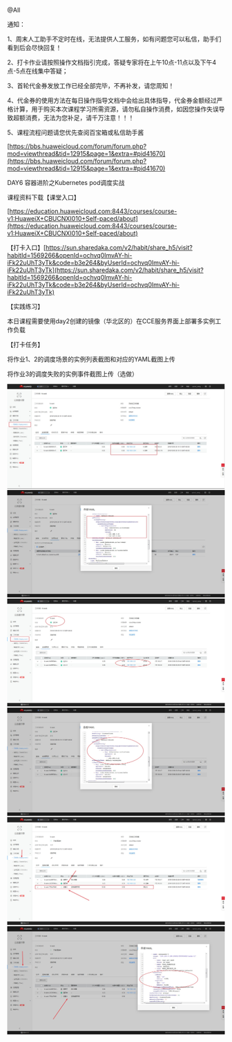 @All

通知：

1、周末人工助手不定时在线，无法提供人工服务，如有问题您可以私信，助手们看到后会尽快回复！

2、打卡作业请按照操作文档指引完成，答疑专家将在上午10点-11点以及下午4点-5点在线集中答疑；

3、首轮代金券发放工作已经全部完毕，不再补发，请您周知！

4、代金券的使用方法在每日操作指导文档中会给出具体指导，代金券金额经过严格计算，用于购买本次课程学习所需资源，请勿私自操作消费，如因您操作失误导致超额消费，无法为您补足，请千万注意！！！

5、课程流程问题请您优先查阅百宝箱或私信助手酱

[https://bbs.huaweicloud.com/forum/forum.php?mod=viewthread&tid=12915&page=1&extra=#pid41670](https://bbs.huaweicloud.com/forum/forum.php?mod=viewthread&tid=12915&page=1&extra=#pid41670)

DAY6 容器进阶之Kubernetes pod调度实战

课程资料下载【课堂入口】

[https://education.huaweicloud.com:8443/courses/course-v1:HuaweiX+CBUCNXI010+Self-paced/about](https://education.huaweicloud.com:8443/courses/course-v1:HuaweiX+CBUCNXI010+Self-paced/about)

【打卡入口】[https://sun.sharedaka.com/v2/habit/share_h5/visit?habitId=1569266&openId=ochvq0ImvAY-hi-iFk22uUhT3yTk&code=b3e264&byUserId=ochvq0ImvAY-hi-iFk22uUhT3yTk](https://sun.sharedaka.com/v2/habit/share_h5/visit?habitId=1569266&openId=ochvq0ImvAY-hi-iFk22uUhT3yTk&code=b3e264&byUserId=ochvq0ImvAY-hi-iFk22uUhT3yTk)

【实践练习】

本日课程需要使用day2创建的镜像（华北区的）在CCE服务界面上部署多实例工作负载

【打卡任务】

将作业1、2的调度场景的实例列表截图和对应的YAML截图上传

将作业3的调度失败的实例事件截图上传（选做）

![](https://raw.githubusercontent.com/latermonk/Container_21DAY/master/DAY06/PNG/DAY0601.jpg)
![](https://raw.githubusercontent.com/latermonk/Container_21DAY/master/DAY06/PNG/DAY0602.jpg)
![](https://raw.githubusercontent.com/latermonk/Container_21DAY/master/DAY06/PNG/DAY0603.jpg)
![](https://raw.githubusercontent.com/latermonk/Container_21DAY/master/DAY06/PNG/DAY0604.jpg)
![](https://raw.githubusercontent.com/latermonk/Container_21DAY/master/DAY06/PNG/DAY0605.jpg)
![](https://raw.githubusercontent.com/latermonk/Container_21DAY/master/DAY06/PNG/DAY0606.jpg)
